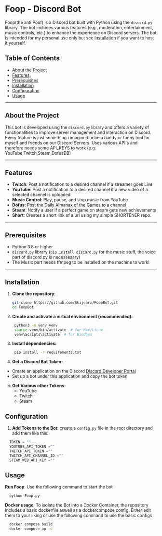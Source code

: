 # Foop - Discord Bot

Foop(the anti Poof) is a Discord bot built with Python using the `discord.py` library. The bot includes various features (e.g., moderation, entertainment, music controls, etc.) to enhance the experience on Discord servers.
The bot is intended for my personal use only but see [Installation](#installation) if you want to host it yourself.

## Table of Contents

- [About the Project](#about-the-project)
- [Features](#features)
- [Prerequisites](#prerequisites)
- [Installation](#installation)
- [Configuration](#configuration)
- [Usage](#usage)
---

## About the Project

This bot is developed using the `discord.py` library and offers a variety of functionalities to improve server management and interaction on Discord.
Every feature is just something i imagined to be a handy or funny tool for myself and friends on our Discord Servers. 
Uses various API's and therefore needs some API_KEYS to work (e.g. YouTube,Twitch,Steam,DofusDB)

---

## Features
- **Twitch**: Post a notification to a desired channel if a streamer goes Live
- **YouTube**: Post a notification to a desired channel if a new video of a selected channel is uploaded
- **Music Control**: Play, pause, and stop music from YouTube
- **Dofus**: Post the Daily Almanax of the Games to a channel
- **Steam**: Notify a user if a perfect game on steam gets new achievements
- **Short**: Creates a short link of a url using my simple SHORTENER repo.
---

## Prerequisites

- Python 3.8 or higher
- `discord.py` library (`pip install discord.py` for the music stuff, the voice part of discord.py is necessesary)
- The Music part needs ffmpeg to be installed on the machine to work!

---

## Installation

1. **Clone the repository**:
   ```bash
   git clone https://github.com/Skijearz/FoopBot.git
   cd FoopBot
    ```
2. **Create and activate a virtual environment (recommended):**
   ```bash
    python3 -m venv venv
    source venv/bin/activate  # for Mac/Linux
    venv\Scripts\activate  # for Windows
    ```

3. **Install dependencies:**
   ```bash
    pip install -r requirements.txt
   ```
4. **Get a Discord Bot Token:**
  - Create an application on the Discord [Discord Developer Portal](https://discord.com/developers)
  - Set up a bot under this application and copy the bot token
5. **Get Various other Tokens:**
    - YouTube
    - Twitch
    - Steam

## Configuration
1. **Add Tokens to the Bot**: create a `config.py` file in the root directory and add them like this:
  ```python
    TOKEN = ""
    YOUTUBE_API_TOKEN =""
    TWITCH_API_TOKEN =""
    TWITCH_API_CHANNEL_ID =""
    STEAM_WEB_API_KEY =""
```

## Usage
**Run Foop**: Use the following command to start the bot
  ```bash
    python Foop.py
 ```
**Docker usage**: To isolate the Bot into a Docker Container, the repository includes a basic dockerfile aswell as a dockercompose config. Either edit them to your liking or use the following command to use the basic configs
  ```bash
    docker compose build
    docker compose up -d
   ```
